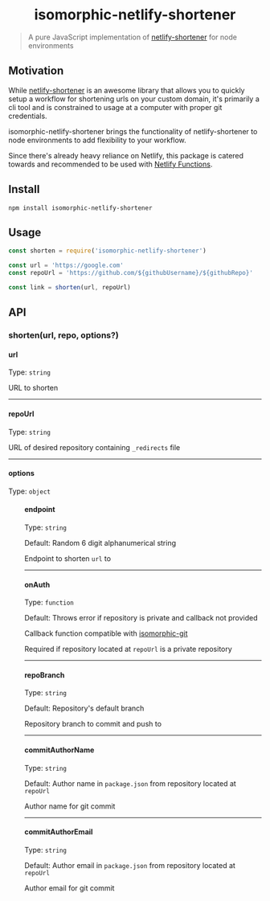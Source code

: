 <h1 align="center">isomorphic-netlify-shortener</h1>

> A pure JavaScript implementation of [netlify-shortener](https://github.com/kentcdodds/netlify-shortener) for node environments

## Motivation

While [netlify-shortener](https://github.com/kentcdodds/netlify-shortener) is an awesome library that allows you to quickly setup a workflow for shortening urls on your custom domain, it's primarily a cli tool and is constrained to usage at a computer with proper git credentials.

isomorphic-netlify-shortener brings the functionality of netlify-shortener to node environments to add flexibility to your workflow.

Since there's already heavy reliance on Netlify, this package is catered towards and recommended to be used with [Netlify Functions](https://www.netlify.com/products/functions/).

## Install

```
npm install isomorphic-netlify-shortener
```

## Usage

```js
const shorten = require('isomorphic-netlify-shortener')

const url = 'https://google.com'
const repoUrl = 'https://github.com/${githubUsername}/${githubRepo}'

const link = shorten(url, repoUrl)
```

## API

### shorten(url, repo, options?)

#### url

Type: `string`

URL to shorten

---

#### repoUrl

Type: `string`

URL of desired repository containing `_redirects` file

---

#### options

Type: `object`

<div style="margin-left: 2rem">

  #### endpoint

  Type: `string`

  Default: Random 6 digit alphanumerical string
  
  Endpoint to shorten `url` to

  ---

  #### onAuth

  Type: `function`

  Default: Throws error if repository is private and callback not provided

  Callback function compatible with [isomorphic-git](https://isomorphic-git.org/docs/en/onAuth)

  Required if repository located at `repoUrl` is a private repository

  ---

  #### repoBranch

  Type: `string`

  Default: Repository's default branch

  Repository branch to commit and push to

  ---

  #### commitAuthorName

  Type: `string`

  Default: Author name in `package.json` from repository located at `repoUrl`

  Author name for git commit

  ---

  #### commitAuthorEmail

  Type: `string`

  Default: Author email in `package.json` from repository located at `repoUrl`

  Author email for git commit
  
</div>